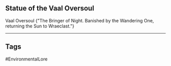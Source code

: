 ## Statue of the Vaal Oversoul
Vaal Oversoul {"The Bringer of Night. Banished by the Wandering One, returning the Sun to Wraeclast."}

---
## Tags
#EnvironmentalLore 